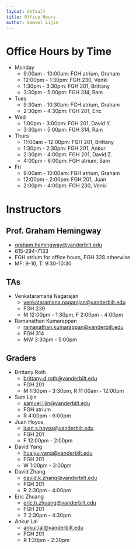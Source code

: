 ```yaml
---
layout: default
title: Office Hours
author: Samuel Lijin
---
```

# Office Hours by Time
* Monday
  * 9:00am - 10:00am: FGH atrium, Graham
  * 12:00pm - 1:30pm: FGH 230, Venki
  * 1:30pm - 3:30pm: FGH 201, Brittany
  * 3:30pm - 5:00pm: FGH 314, Ram
* Tues
  * 9:30am - 10:30am: FGH atrium, Graham
  * 2:30pm - 4:30pm: FGH 201, Eric
* Wed
  * 1:00pm - 3:00pm: FGH 201, David Y.
  * 3:30pm - 5:00pm: FGH 314, Ram
* Thurs
  * 11:00am - 12:00pm: FGH 201, Brittany
  * 1:30pm - 2:30pm: FGH 201, Ankur
  * 2:30pm - 4:00pm: FGH 201, David Z.
  * 4:00pm - 6:00pm: FGH atrium, Sam
* Fri
  * 9:00am - 10:00am: FGH atrium, Graham
  * 12:00pm - 2:00pm: FGH 201, Juan
  * 2:00pm - 4:00pm: FGH 230, Venki

# Instructors

## Prof. Graham Hemingway
  * graham.hemingway@vanderbilt.edu
  * 615-294-7133
  * FGH atrium for office hours, FGH 328 otherwise
  * MF: 9-10, T: 9:30-10:30

## TAs
* Venkataramana Nagarajan
  * venkataramana.nagarajan@vanderbilt.edu
  * FGH 230
  * M 12:00pm - 1:30pm, F 2:00pm - 4:00pm
* Ramanathan Kumarappan
  * ramanathan.kumarappan@vanderbilt.edu
  * FGH 314
  * MW 3:30pm - 5:00pm

## Graders

* Brittany Roth
  * brittany.d.roth@vanderbilt.edu
  * FGH 201
  * M 1:30pm - 3:30pm, R 11:00am - 12:00pm
* Sam Lijin
  * samuel.lijin@vanderbilt.edu
  * FGH atrium
  * R 4:00pm - 6:00pm
* Juan Hoyos
  * juan.s.hoyos@vanderbilt.edu
  * FGH 201
  * F 12:00pm - 2:00pm
* David Yang
  * huaiyu.yang@vanderbilt.edu
  * FGH 201
  * W 1:00pm - 3:00pm
* David Zhang
  * david.k.zhang@vanderbilt.edu
  * FGH 201
  * R 2:30pm - 4:00pm
* Eric Zhuang
  * eric.h.zhuang@vanderbilt.edu
  * FGH 201
  * T 2:30pm - 4:30pm
* Ankur Lal
  * ankur.lal@vanderbilt.edu
  * FGH 201
  * R 1:30pm - 2:30pm
